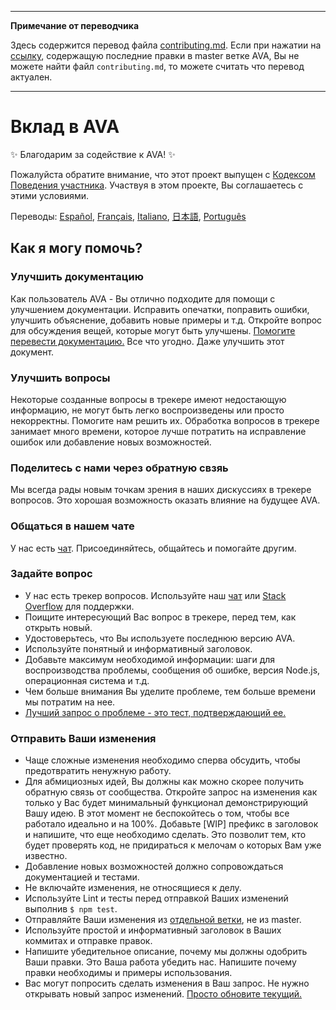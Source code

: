 ___
**Примечание от переводчика**

Здесь содержится перевод файла [contributing.md](https://github.com/avajs/ava/blob/master/contributing.md). Если при нажатии на [ссылку](https://github.com/avajs/ava/compare/4111f9483f2ff6a158b603735a712eee3ab074c4...master#diff-cc4aac3e9be04e0413c9520f223b493c), содержащую последние правки в master ветке AVA, Вы не можете найти файл `contributing.md`, то можете считать что перевод актуален.
___
# Вклад в AVA

✨ Благодарим за содействие к AVA! ✨

Пожалуйста обратите внимание, что этот проект выпущен с [Кодексом Поведения участника](code-of-conduct.md). Участвуя в этом проекте, Вы соглашаетесь с этими условиями.

Переводы: [Español](https://github.com/avajs/ava-docs/blob/master/es_ES/contributing.md), [Français](https://github.com/avajs/ava-docs/blob/master/fr_FR/contributing.md), [Italiano](https://github.com/avajs/ava-docs/blob/master/it_IT/contributing.md), [日本語](https://github.com/avajs/ava-docs/blob/master/ja_JP/contributing.md), [Português](https://github.com/avajs/ava-docs/blob/master/pt_BR/contributing.md)

## Как я могу помочь?

### Улучшить документацию

Как пользователь AVA - Вы отлично подходите для помощи с улучшением документации. Исправить опечатки, поправить ошибки, улучшить объяснение, добавить новые примеры и т.д. Откройте вопрос для обсуждения вещей, которые могут быть улучшены. [Помогите перевести документацию.](https://github.com/avajs/ava-docs) Все что угодно. Даже улучшить этот документ.

### Улучшить вопросы

Некоторые созданные вопросы в трекере имеют недостающую информацию, не могут быть легко воспроизведены или просто некорректны. Помогите нам решить их. Обработка вопросов в трекере занимает много времени, которое лучше потратить на исправление ошибок или добавление новых возможностей.

### Поделитесь с нами через обратную свзяь

Мы всегда рады новым точкам зрения в наших дискуссиях в трекере вопросов. Это хорошая возможность оказать влияние на будущее AVA.

### Общаться в нашем чате

У нас есть [чат](https://gitter.im/avajs/ava). Присоединяйтесь, общайтесь и помогайте другим.

### Задайте вопрос

- У нас есть трекер вопросов. Используйте наш [чат](https://gitter.im/avajs/ava) или [Stack Overflow](https://stackoverflow.com/questions/tagged/ava) для поддержки.
- Поищите интересующий Вас вопрос в трекере, перед тем, как открыть новый.
- Удостоверьтесь, что Вы используете последнюю версию AVA.
- Используйте понятный и информативный заголовок.
- Добавьте максимум необходимой информации: шаги для воспроизводства проблемы, сообщения об ошибке, версия Node.js, операционная система и т.д.
- Чем больше внимания Вы уделите проблеме, тем больше времени мы потратим на нее.
- [Лучший запрос о проблеме - это тест, подтверждающий ее.](https://twitter.com/sindresorhus/status/579306280495357953)

### Отправить Ваши изменения

- Чаще сложные изменения необходимо сперва обсудить, чтобы предотвратить ненужную работу.
- Для абмициозных идей, Вы должны как можно скорее получить обратную связь от сообщества. Откройте запрос на изменения как только у Вас будет минимальный функционал демонстрирующий Вашу идею. В этот момент не беспокойтесь о том, чтобы все работало идеально и на 100%. Добавьте [WIP] префикс в заголовок и напишите, что еще необходимо сделать. Это позволит тем, кто будет проверять код, не придираться к мелочам о которых Вам уже известно.
- Добавление новых возможностей должно сопровождаться документацией и тестами.
- Не включайте изменения, не относящиеся к делу.
- Используйте Lint и тесты перед отправкой Ваших изменений выполнив `$ npm test`.
- Отправляйте Ваши изменения из [отдельной ветки](https://github.com/dchelimsky/rspec/wiki/Topic-Branches), не из master.
- Используйте простой и информативный заголовок в Ваших коммитах и отправке правок.
- Напишите убедительное описание, почему мы должны одобрить Ваши правки. Это Ваша работа убедить нас. Напишите почему правки необходимы и примеры использования.
- Вас могут попросить сделать изменения в Ваш запрос. Не нужно открывать новый запрос изменений. [Просто обновите текущий.](https://github.com/RichardLitt/knowledge/blob/master/github/amending-a-commit-guide.md)
